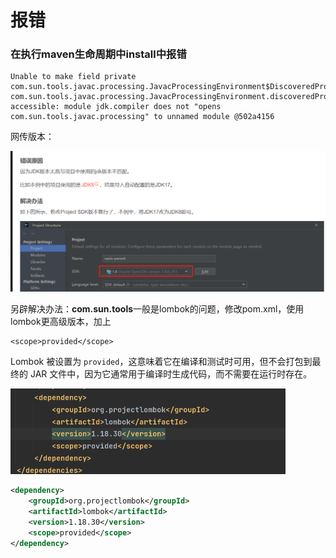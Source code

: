 # 报错

### 在执行**maven生命周期中install**中报错

```
Unable to make field private com.sun.tools.javac.processing.JavacProcessingEnvironment$DiscoveredProcessors com.sun.tools.javac.processing.JavacProcessingEnvironment.discoveredProcs accessible: module jdk.compiler does not "opens com.sun.tools.javac.processing" to unnamed module @502a4156
```

网传版本：

<img src="%E6%8A%A5%E9%94%99.assets/image-20240716195838631.png" alt="image-20240716195838631" style="zoom:50%;" />

另辟解决办法：**com.sun.tools**一般是lombok的问题，修改pom.xml，使用lombok更高级版本，加上

```
<scope>provided</scope>
```

Lombok 被设置为 `provided`，这意味着它在编译和测试时可用，但不会打包到最终的 JAR 文件中，因为它通常用于编译时生成代码，而不需要在运行时存在。

<img src="%E6%8A%A5%E9%94%99.assets/image-20240716200126734.png" alt="image-20240716200126734" style="zoom:50%;" />

```xml
<dependency>
    <groupId>org.projectlombok</groupId>
    <artifactId>lombok</artifactId>
    <version>1.18.30</version>
    <scope>provided</scope>
</dependency>
```

